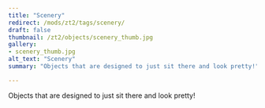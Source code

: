```yaml
---
title: "Scenery"
redirect: /mods/zt2/tags/scenery/
draft: false
thumbnail: /zt2/objects/scenery_thumb.jpg
gallery:
- scenery_thumb.jpg
alt_text: "Scenery"
summary: "Objects that are designed to just sit there and look pretty!"

---
```


Objects that are designed to just sit there and look pretty!